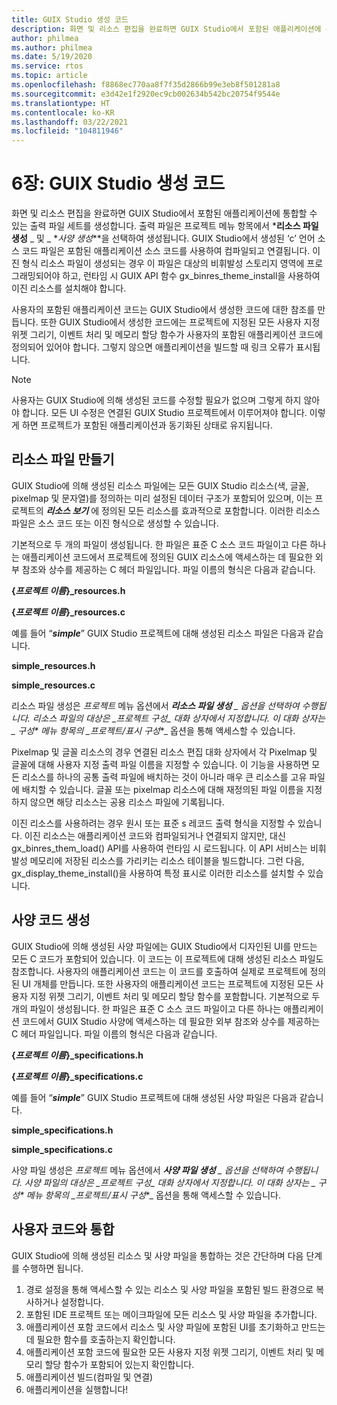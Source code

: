 ```yaml
---
title: GUIX Studio 생성 코드
description: 화면 및 리소스 편집을 완료하면 GUIX Studio에서 포함된 애플리케이션에 통합할 수 있는 출력 파일 세트를 생성합니다.
author: philmea
ms.author: philmea
ms.date: 5/19/2020
ms.service: rtos
ms.topic: article
ms.openlocfilehash: f8868ec770aa8f7f35d2866b99e3eb8f501281a8
ms.sourcegitcommit: e3d42e1f2920ec9cb002634b542bc20754f9544e
ms.translationtype: HT
ms.contentlocale: ko-KR
ms.lasthandoff: 03/22/2021
ms.locfileid: "104811946"
---
```

# <a name="chapter-6-guix-studio-generated-code"></a>6장: GUIX Studio 생성 코드

화면 및 리소스 편집을 완료하면 GUIX Studio에서 포함된 애플리케이션에 통합할 수 있는 출력 파일 세트를 생성합니다. 출력 파일은 프로젝트 메뉴 항목에서 ***리소스 파일 생성** _ 및 _ *_사양 생성_**을 선택하여 생성됩니다. GUIX Studio에서 생성된 ‘c’ 언어 소스 코드 파일은 포함된 애플리케이션 소스 코드를 사용하여 컴파일되고 연결됩니다. 이진 형식 리소스 파일이 생성되는 경우 이 파일은 대상의 비휘발성 스토리지 영역에 프로그래밍되어야 하고, 런타임 시 GUIX API 함수 gx_binres_theme_install을 사용하여 이진 리소스를 설치해야 합니다.

사용자의 포함된 애플리케이션 코드는 GUIX Studio에서 생성한 코드에 대한 참조를 만듭니다. 또한 GUIX Studio에서 생성한 코드에는 프로젝트에 지정된 모든 사용자 지정 위젯 그리기, 이벤트 처리 및 메모리 할당 함수가 사용자의 포함된 애플리케이션 코드에 정의되어 있어야 합니다. 그렇지 않으면 애플리케이션을 빌드할 때 링크 오류가 표시됩니다.

> [!NOTE]
> 사용자는 GUIX Studio에 의해 생성된 코드를 수정할 필요가 없으며 그렇게 하지 않아야 합니다. 모든 UI 수정은 연결된 GUIX Studio 프로젝트에서 이루어져야 합니다. 이렇게 하면 프로젝트가 포함된 애플리케이션과 동기화된 상태로 유지됩니다.

## <a name="generating-resource-files"></a>리소스 파일 만들기

GUIX Studio에 의해 생성된 리소스 파일에는 모든 GUIX Studio 리소스(색, 글꼴, pixelmap 및 문자열)를 정의하는 미리 설정된 데이터 구조가 포함되어 있으며, 이는 프로젝트의 ***리소스 보기*** 에 정의된 모든 리소스를 효과적으로 포함합니다. 이러한 리소스 파일은 소스 코드 또는 이진 형식으로 생성할 수 있습니다.

기본적으로 두 개의 파일이 생성됩니다. 한 파일은 표준 C 소스 코드 파일이고 다른 하나는 애플리케이션 코드에서 프로젝트에 정의된 GUIX 리소스에 액세스하는 데 필요한 외부 참조와 상수를 제공하는 C 헤더 파일입니다. 파일 이름의 형식은 다음과 같습니다.

**{*프로젝트 이름*}_resources.h**

**{*프로젝트 이름*}_resources.c**

예를 들어 “***simple***” GUIX Studio 프로젝트에 대해 생성된 리소스 파일은 다음과 같습니다.

**simple_resources.h**

**simple_resources.c**

리소스 파일 생성은 _*_프로젝트_*_ 메뉴 옵션에서 ***리소스 파일 생성** _ 옵션을 선택하여 수행됩니다. 리소스 파일의 대상은 _*_프로젝트 구성_*_ 대화 상자에서 지정합니다. 이 대화 상자는 _ *_구성_** 메뉴 항목의 _*_프로젝트/표시 구성_*_ 옵션을 통해 액세스할 수 있습니다.

Pixelmap 및 글꼴 리소스의 경우 연결된 리소스 편집 대화 상자에서 각 Pixelmap 및 글꼴에 대해 사용자 지정 출력 파일 이름을 지정할 수 있습니다. 이 기능을 사용하면 모든 리소스를 하나의 공통 출력 파일에 배치하는 것이 아니라 매우 큰 리소스를 고유 파일에 배치할 수 있습니다. 글꼴 또는 pixelmap 리소스에 대해 재정의된 파일 이름을 지정하지 않으면 해당 리소스는 공용 리소스 파일에 기록됩니다.

이진 리소스를 사용하려는 경우 원시 또는 표준 s 레코드 출력 형식을 지정할 수 있습니다. 이진 리소스는 애플리케이션 코드와 컴파일되거나 연결되지 않지만, 대신 gx_binres_them_load() API를 사용하여 런타임 시 로드됩니다. 이 API 서비스는 비휘발성 메모리에 저장된 리소스를 가리키는 리소스 테이블을 빌드합니다. 그런 다음, gx_display_theme_install()을 사용하여 특정 표시로 이러한 리소스를 설치할 수 있습니다.

## <a name="generating-specification-code"></a>사양 코드 생성

GUIX Studio에 의해 생성된 사양 파일에는 GUIX Studio에서 디자인된 UI를 만드는 모든 C 코드가 포함되어 있습니다. 이 코드는 이 프로젝트에 대해 생성된 리소스 파일도 참조합니다. 사용자의 애플리케이션 코드는 이 코드를 호출하여 실제로 프로젝트에 정의된 UI 개체를 만듭니다. 또한 사용자의 애플리케이션 코드는 프로젝트에 지정된 모든 사용자 지정 위젯 그리기, 이벤트 처리 및 메모리 할당 함수를 포함합니다. 기본적으로 두 개의 파일이 생성됩니다. 한 파일은 표준 C 소스 코드 파일이고 다른 하나는 애플리케이션 코드에서 GUIX Studio 사양에 액세스하는 데 필요한 외부 참조와 상수를 제공하는 C 헤더 파일입니다. 파일 이름의 형식은 다음과 같습니다.

**{*프로젝트 이름*}_specifications.h**

**{*프로젝트 이름*}_specifications.c**

예를 들어 “***simple***” GUIX Studio 프로젝트에 대해 생성된 사양 파일은 다음과 같습니다.

**simple_specifications.h**

**simple_specifications.c**

사양 파일 생성은 _*_프로젝트_*_ 메뉴 옵션에서 ***사양 파일 생성** _ 옵션을 선택하여 수행됩니다. 사양 파일의 대상은 _*_프로젝트 구성_*_ 대화 상자에서 지정합니다. 이 대화 상자는 _ *_구성_** 메뉴 항목의 _*_프로젝트/표시 구성_*_ 옵션을 통해 액세스할 수 있습니다.

## <a name="integrating-with-user-code"></a>사용자 코드와 통합

GUIX Studio에 의해 생성된 리소스 및 사양 파일을 통합하는 것은 간단하며 다음 단계를 수행하면 됩니다.

1. 경로 설정을 통해 액세스할 수 있는 리소스 및 사양 파일을 포함된 빌드 환경으로 복사하거나 설정합니다.
2. 포함된 IDE 프로젝트 또는 메이크파일에 모든 리소스 및 사양 파일을 추가합니다.
3. 애플리케이션 포함 코드에서 리소스 및 사양 파일에 포함된 UI를 초기화하고 만드는 데 필요한 함수를 호출하는지 확인합니다.
4. 애플리케이션 포함 코드에 필요한 모든 사용자 지정 위젯 그리기, 이벤트 처리 및 메모리 할당 함수가 포함되어 있는지 확인합니다.
5. 애플리케이션 빌드(컴파일 및 연결)
6. 애플리케이션을 실행합니다!